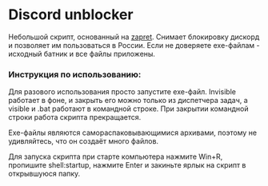 # Discord unblocker
Небольшой скрипт, основанный на [zapret](https://github.com/bol-van/zapret).
Снимает блокировку дискорд и позволяет им пользоваться в России.
Если не доверяете exe-файлам - исходный батник и все файлы приложены.

### Инструкция по использованию:
Для разового использования просто запустите exe-файл. Invisible работает в фоне, и закрыть его можно только из диспетчера задач, а visible и .bat работают в командной строке. При закрытии командной строки работа скрипта прекращается.

Exe-файлы являются самораспаковывающимися архивами, поэтому не удивляйтесь, что  он создаёт много файлов.

Для запуска скрипта при старте компьютера нажмите Win+R, пропишите shell:startup, нажмите Enter и закиньте ярлык на скрипт в открывшуюся папку.